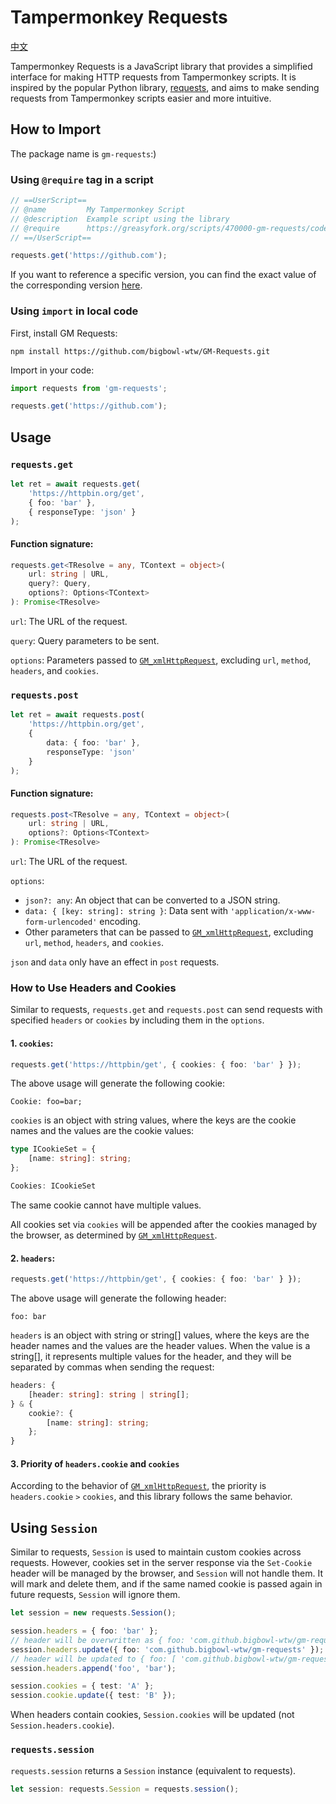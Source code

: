 # Tampermonkey Requests

[中文](./README.zh_CN.md)

Tampermonkey Requests is a JavaScript library that provides a simplified interface for making HTTP requests from Tampermonkey scripts. It is inspired by the popular Python library, [requests](https://requests.readthedocs.io/en/latest/), and aims to make sending requests from Tampermonkey scripts easier and more intuitive.

## How to Import
The package name is `gm-requests`:)

### Using `@require` tag in a script

```javascript
// ==UserScript==
// @name         My Tampermonkey Script
// @description  Example script using the library
// @require      https://greasyfork.org/scripts/470000-gm-requests/code/GM%20Requests.js
// ==/UserScript==

requests.get('https://github.com');

```

If you want to reference a specific version, you can find the exact value of the corresponding version [here](https://greasyfork.org/zh-CN/scripts/470000-gm-requests/versions).

### Using `import` in local code

First, install GM Requests:

```base
npm install https://github.com/bigbowl-wtw/GM-Requests.git
```

Import in your code:

```javascript
import requests from 'gm-requests';

requests.get('https://github.com');
```

## Usage

### `requests.get`

```typescript
let ret = await requests.get(
    'https://httpbin.org/get',
    { foo: 'bar' },
    { responseType: 'json' }
);
```

#### Function signature:

```typescript
requests.get<TResolve = any, TContext = object>(
    url: string | URL,
    query?: Query,
    options?: Options<TContext>
): Promise<TResolve>
```

`url`: The URL of the request.

`query`: Query parameters to be sent.

`options`: Parameters passed to [`GM_xmlHttpRequest`](https://www.tampermonkey.net/documentation.php?locale=en#api:GM_xmlhttpRequest), excluding `url`, `method`, `headers`, and `cookies`.

### `requests.post`

```typescript
let ret = await requests.post(
    'https://httpbin.org/get',
    {
        data: { foo: 'bar' },
        responseType: 'json'
    }
);
```

#### Function signature:

```typescript
requests.post<TResolve = any, TContext = object>(
    url: string | URL,
    options?: Options<TContext>
): Promise<TResolve>
```

`url`: The URL of the request.

`options`:
- `json?: any`: An object that can be converted to a JSON string.
- `data: { [key: string]: string }`: Data sent with `'application/x-www-form-urlencoded'` encoding.
- Other parameters that can be passed to [`GM_xmlHttpRequest`](https://www.tampermonkey.net/documentation.php?locale=en#api:GM_xmlhttpRequest), excluding `url`, `method`, `headers`, and `cookies`.

`json` and `data` only have an effect in `post` requests.

### How to Use Headers and Cookies

Similar to requests, `requests.get` and `requests.post` can send requests with specified `headers` or `cookies` by including them in the `options`.

#### 1. `cookies`:

```typescript
requests.get('https://httpbin/get', { cookies: { foo: 'bar' } });
```

The above usage will generate the following cookie:

```text/plain
Cookie: foo=bar;
```

`cookies` is an object with string values, where the keys are the cookie names and the values are the cookie values:

```typescript
type ICookieSet = {
    [name: string]: string;
};

Cookies: ICookieSet
```

The same cookie cannot have multiple values.

All cookies set via `cookies` will be appended after the cookies managed by the browser, as determined by [`GM_xmlHttpRequest`](https://www.tampermonkey.net/documentation.php?locale=en#api:GM_xmlhttpRequest).

#### 2. `headers`:

```typescript
requests.get('https://httpbin/get', { cookies: { foo: 'bar' } });
```

The above usage will generate the following header:

```text/plain
foo: bar
```

`headers` is an object with string or string[] values, where the keys are the header names and the values are the header values. When the value is a string[], it represents multiple values for the header, and they will be separated by commas when sending the request:

```typescript
headers: {
    [header: string]: string | string[];
} & {
    cookie?: {
        [name: string]: string;
    };
}
```

#### 3. Priority of `headers.cookie` and `cookies`

According to the behavior of [`GM_xmlHttpRequest`](https://www.tampermonkey.net/documentation.php?locale=en#api:GM_xmlhttpRequest), the priority is `headers.cookie` `>` `cookies`, and this library follows the same behavior.

## Using `Session`

Similar to requests, `Session` is used to maintain custom cookies across requests. However, cookies set in the server response via the `Set-Cookie` header will be managed by the browser, and `Session` will not handle them. It will mark and delete them, and if the same named cookie is passed again in future requests, `Session` will ignore them.

```typescript
let session = new requests.Session();

session.headers = { foo: 'bar' };
// header will be overwritten as { foo: 'com.github.bigbowl-wtw/gm-requests' }
session.headers.update({ foo: 'com.github.bigbowl-wtw/gm-requests' });
// header will be updated to { foo: [ 'com.github.bigbowl-wtw/gm-requests', 'bar' ]}
session.headers.append('foo', 'bar');

session.cookies = { test: 'A' };
session.cookie.update({ test: 'B' });
```

When headers contain cookies, `Session.cookies` will be updated (not `Session.headers.cookie`).

### `requests.session`

`requests.session` returns a `Session` instance (equivalent to requests).

```typescript
let session: requests.Session = requests.session();
```
